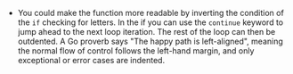 - You could make the function more readable by inverting the condition of the `if` checking for letters. In the if you can use the `continue` keyword to jump ahead to the next loop iteration. The rest of the loop can then be outdented. A Go proverb says "The happy path is left-aligned", meaning the normal flow of control follows the left-hand margin, and only exceptional or error cases are indented.
